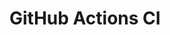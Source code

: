 # GitHub Actions CI
































































































































































































































































































































































































































































































































































































































































































































































































































































































































































































































































































































































































































































































































































































































































































































